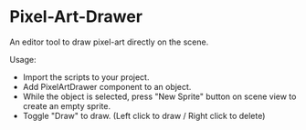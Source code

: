 # Pixel-Art-Drawer
An editor tool to draw pixel-art directly on the scene.

Usage:
- Import the scripts to your project.
- Add PixelArtDrawer component to an object.
- While the object is selected, press "New Sprite" button on scene view to create an empty sprite.
- Toggle "Draw" to draw. (Left click to draw / Right click to delete)

